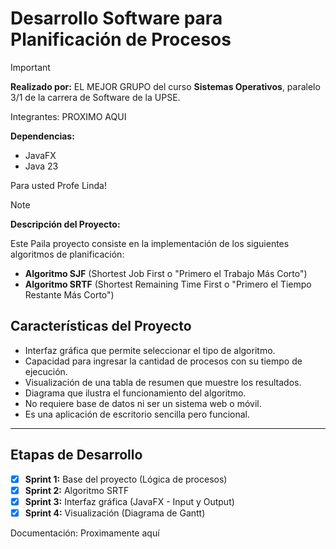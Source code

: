 # Desarrollo Software para Planificación de Procesos

>[!important]
> 
> **Realizado por:** EL MEJOR GRUPO del curso **Sistemas Operativos**, paralelo 3/1 de la carrera de Software de la UPSE.
> 
>Integrantes: PROXIMO AQUI
> 
> **Dependencias:** 
> - JavaFX
> - Java 23
> 
> Para usted Profe Linda!

>[!note]
> 
> **Descripción del Proyecto:**
> 
> Este Paila proyecto consiste en la implementación de los siguientes algoritmos de planificación:
> 
> - **Algoritmo SJF** (Shortest Job First o "Primero el Trabajo Más Corto")
> - **Algoritmo SRTF** (Shortest Remaining Time First o "Primero el Tiempo Restante Más Corto")

## Características del Proyecto
- Interfaz gráfica que permite seleccionar el tipo de algoritmo.
- Capacidad para ingresar la cantidad de procesos con su tiempo de ejecución.
- Visualización de una tabla de resumen que muestre los resultados.
- Diagrama que ilustra el funcionamiento del algoritmo.
- No requiere base de datos ni ser un sistema web o móvil.
- Es una aplicación de escritorio sencilla pero funcional.

---
## Etapas de Desarrollo
- [X] **Sprint 1:** Base del proyecto (Lógica de procesos)
- [X] **Sprint 2:** Algoritmo SRTF
- [X] **Sprint 3:** Interfaz gráfica (JavaFX - Input y Output)
- [X] **Sprint 4:** Visualización (Diagrama de Gantt)

Documentación: Proximamente aquí
